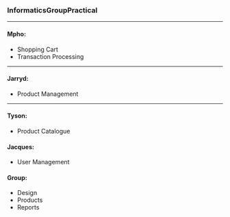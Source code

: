 ### InformaticsGroupPractical
* * *
#### Mpho:
* Shopping Cart
* Transaction Processing  
---
#### Jarryd:
* Product Management
---
#### Tyson: 
* Product Catalogue

#### Jacques: 
* User Management

#### Group: 
* Design 
* Products 
* Reports

